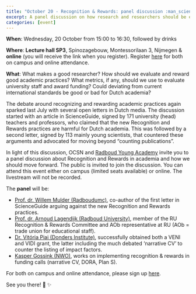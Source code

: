 ```yaml
---
title: "October 20 - Recognition & Rewards: panel discussion :man_scientist: :woman_scientist: :newspaper: :trophy:"
excerpt: A panel discussion on how research and researchers should be evaluated.
categories: [event]
---
```


**When**: Wednesday, 20 October from 15:00 to 16:30, followed by drinks

**Where**: **Lecture hall SP3**, Spinozagebouw, Montessorilaan 3, Nijmegen & **online** (you will receive the link when you register). Register [here](https://forms.gle/LK3uNAtpyjdGKdGb9) for both on campus and online attendance.

**What**: What makes a good researcher? How should we evaluate and reward good academic practices? What metrics, if any, should we use to evaluate university staff and award funding? Could deviating from current international standards be good or bad for Dutch academia?

The debate around recognizing and rewarding academic practices again sparked last July with several open letters in Dutch media. The discussion started with an article in ScienceGuide, signed by 171 university (head) teachers and professors, who claimed that the new Recognition and Rewards practices are harmful for Dutch academia. This was followed by a second letter, signed by 113 mainly young scientists, that countered these arguments and advocated for moving beyond “counting publications”. 

In light of this discussion, OCSN and [Radboud Young Academy](https://www.ru.nl/english/research/other-research/radboud-young-academy/) invite you to a panel discussion about Recognition and Rewards in academia and how we should move forward. The public is invited to join the discussion. You can attend this event either on campus (limited seats available) or online. The livestream will not be recorded.  
 
The **panel** will be:

* [Prof. dr. Willem Mulder (Radboudumc)](https://www.radboudumc.nl/en/news-items/2020/willem-mulder-joins-radboud-university-medical-center), co-author of the first letter in ScienceGuide arguing against the new Recognition and Rewards practices. 
* [Prof. dr. Arnoud Lagendijk (Radboud University)](https://www.ru.nl/english/people/lagendijk-a/), member of the RU Recognition & Rewards Committee and AOb representative at RU (AOb = trade union for educational staff).
* [Dr. Vitória Piai (Donders Institute)](https://www.ru.nl/english/people/piai-v/), successfully obtained both a VENI and VIDI grant, the latter including the much debated ‘narrative CV’ to counter the listing of impact factors.
* [Kasper Gossink (NWO)](https://nl.linkedin.com/in/krgossink), works on implementing recognition & rewards in funding calls (narrative CV, DORA, Plan S).

For both on campus and online attendance, please sign up [here](https://forms.gle/LK3uNAtpyjdGKdGb9).

See you there! :wave: :sparkles:
